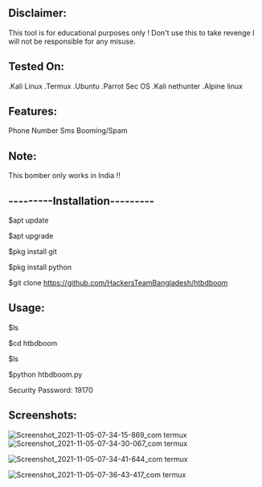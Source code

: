 Disclaimer:
----------------------------------------------------
This tool is for educational purposes only ! Don't use this to take revenge
I will not be responsible for any misuse.












Tested On:
----------------------------------------------------

.Kali Linux
.Termux
.Ubuntu
.Parrot Sec OS
.Kali nethunter
.Alpine linux














Features:
----------------------------------------------------
Phone Number Sms Booming/Spam













Note:
----------------------------------------------------


This bomber only works in India !!
























---------Installation---------
-------------------------------------



$apt update

$apt upgrade

$pkg install git

$pkg install python

$git clone https://github.com/HackersTeamBangladesh/htbdboom





















Usage:
--------------------------------------------------
$ls

$cd htbdboom

$ls

$python htbdboom.py

Security Password: 19170



















Screenshots:
---------------------------------------------------

![Screenshot_2021-11-05-07-34-15-869_com termux](https://user-images.githubusercontent.com/93748209/140447957-191b2056-9c79-41cf-8bbb-691e761394ae.jpg) ![Screenshot_2021-11-05-07-34-30-067_com termux](https://user-images.githubusercontent.com/93748209/140448065-edf24f26-daf5-4c9d-b5c4-9d509565c4b9.jpg)





![Screenshot_2021-11-05-07-34-41-644_com termux](https://user-images.githubusercontent.com/93748209/140448076-3339fbc2-545f-493e-97a0-0f26f505d2b8.jpg)



![Screenshot_2021-11-05-07-36-43-417_com termux](https://user-images.githubusercontent.com/93748209/140448084-a8dcc0dd-ff12-4b63-9217-23474e2a4936.jpg)


